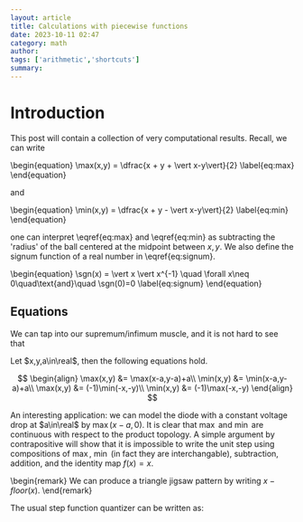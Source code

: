 ```yaml
---
layout: article
title: Calculations with piecewise functions
date: 2023-10-11 02:47
category: math
author: 
tags: ['arithmetic','shortcuts']
summary: 
---
```

# Introduction
This post will contain a collection of very computational results. Recall, we can write 

\begin{equation}
\max(x,y) = \dfrac{x + y + \vert x-y\vert}{2}
\label{eq:max}
\end{equation}

and 

\begin{equation}
\min(x,y) = \dfrac{x + y - \vert x-y\vert}{2}
\label{eq:min}
\end{equation}

one can interpret \eqref{eq:max} and \eqref{eq:min} as subtracting the 'radius' of the ball centered at the midpoint between $x,y$. We also define the signum function of a real number in \eqref{eq:signum}.

\begin{equation}
\sgn(x) = \vert x \vert x^{-1} \quad \forall x\neq 0\quad\text{and}\quad \sgn(0)=0
\label{eq:signum}
\end{equation}

## Equations

We can tap into our supremum/infimum muscle, and it is not hard to see that

<div class="lemma-box" markdown=1 name="">
Let $x,y,a\in\real$, then the following equations hold.

$$
\begin{align}
\max(x,y) &= \max(x-a,y-a)+a\\ 
\min(x,y) &= \min(x-a,y-a)+a\\ 
\max(x,y) &= (-1)\min(-x,-y)\\ 
\min(x,y) &= (-1)\max(-x,-y)
\end{align}
$$

</div>

An interesting application: we can model the diode with a constant voltage drop at $a\in\real$ by $\max(x-a,0)$. It is clear that $\max$ and $\min$ are continuous with respect to the product topology. A simple argument by contrapositive will show that it is impossible to write the unit step using compositions of $\max$, $\min$ (in fact they are interchangable), subtraction, addition, and the identity map $f(x) = x$.

\begin{remark}
We can produce a triangle jigsaw pattern by writing $x - floor(x)$.
\end{remark}

The usual step function quantizer can be written as:


